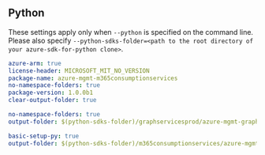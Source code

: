 ## Python

These settings apply only when `--python` is specified on the command line.
Please also specify `--python-sdks-folder=<path to the root directory of your azure-sdk-for-python clone>`.

``` yaml $(python)
azure-arm: true
license-header: MICROSOFT_MIT_NO_VERSION
package-name: azure-mgmt-m365consumptionservices
no-namespace-folders: true
package-version: 1.0.0b1
clear-output-folder: true
```

``` yaml $(python) $(python-mode) == 'update' && $(track2)
no-namespace-folders: true
output-folder: $(python-sdks-folder)/graphservicesprod/azure-mgmt-graphservicesprod/azure/mgmt/graphservicesprod
```
``` yaml $(python-mode) == 'create' && $(track2)
basic-setup-py: true
output-folder: $(python-sdks-folder)/m365consumptionservices/azure-mgmt-graphservicesprod